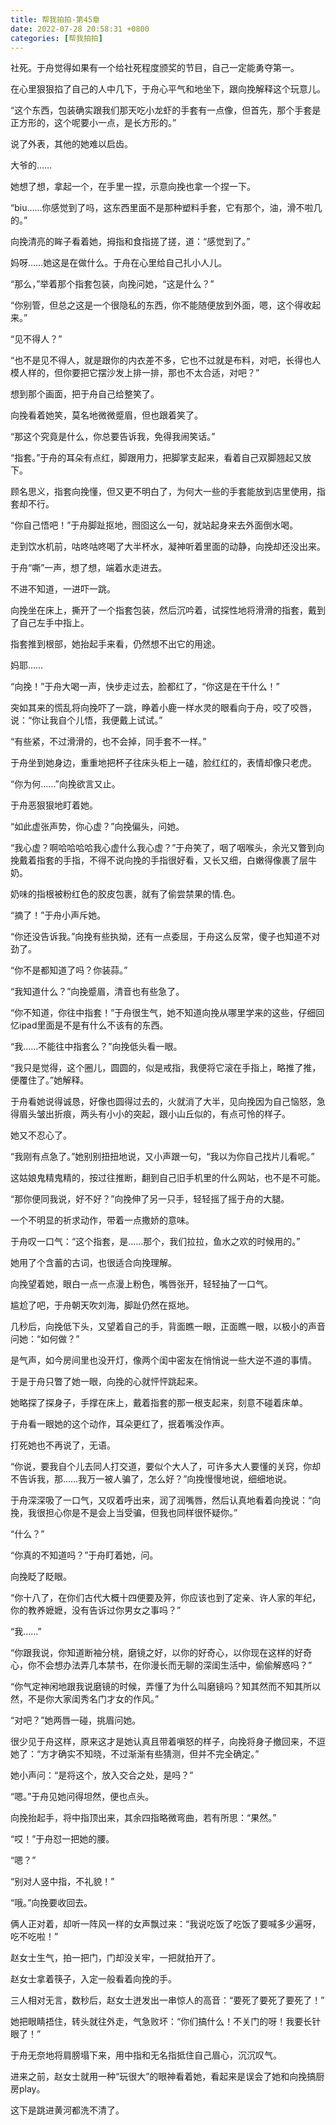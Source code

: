```yaml
---
title: 帮我拍拍-第45章
date: 2022-07-28 20:58:31 +0800
categories: [帮我拍拍]
---
```


社死。于舟觉得如果有一个给社死程度颁奖的节目，自己一定能勇夺第一。

在心里狠狠掐了自己的人中几下，于舟心平气和地坐下，跟向挽解释这个玩意儿。

“这个东西，包装确实跟我们那天吃小龙虾的手套有一点像，但首先，那个手套是正方形的，这个呢要小一点，是长方形的。”

说了外表，其他的她难以启齿。

大爷的……

她想了想，拿起一个，在手里一捏，示意向挽也拿一个捏一下。

“biu……你感觉到了吗，这东西里面不是那种塑料手套，它有那个，油，滑不啦几的。”

向挽清亮的眸子看着她，拇指和食指搓了搓，道：“感觉到了。”

妈呀……她这是在做什么。于舟在心里给自己扎小人儿。

“那么，”举着那个指套包装，向挽问她，“这是什么？”

“你别管，但总之这是一个很隐私的东西，你不能随便放到外面，嗯，这个得收起来。”

“见不得人？”

“也不是见不得人，就是跟你的内衣差不多，它也不过就是布料，对吧，长得也人模人样的，但你要把它摆沙发上排一排，那也不太合适，对吧？”

想到那个画面，把于舟自己给整笑了。

向挽看着她笑，莫名地微微蹙眉，但也跟着笑了。

“那这个究竟是什么，你总要告诉我，免得我闹笑话。”

“指套。”于舟的耳朵有点红，脚跟用力，把脚掌支起来，看着自己双脚翘起又放下。

顾名思义，指套向挽懂，但又更不明白了，为何大一些的手套能放到店里使用，指套却不行。

“你自己悟吧！”于舟脚趾抠地，囫囵这么一句，就站起身来去外面倒水喝。

走到饮水机前，咕咚咕咚喝了大半杯水，凝神听着里面的动静，向挽却还没出来。

于舟“嘶”一声，想了想，端着水走进去。

不进不知道，一进吓一跳。

向挽坐在床上，撕开了一个指套包装，然后沉吟着，试探性地将滑滑的指套，戴到了自己左手中指上。

指套推到根部，她抬起手来看，仍然想不出它的用途。

妈耶……

“向挽！”于舟大喝一声，快步走过去，脸都红了，“你这是在干什么！”

突如其来的慌乱将向挽吓了一跳，睁着小鹿一样水灵的眼看向于舟，咬了咬唇，说：“你让我自个儿悟，我便戴上试试。”

“有些紧，不过滑滑的，也不会掉，同手套不一样。”

于舟坐到她身边，重重地把杯子往床头柜上一磕，脸红红的，表情却像只老虎。

“你为何……”向挽欲言又止。

于舟恶狠狠地盯着她。

“如此虚张声势，你心虚？”向挽偏头，问她。

“我心虚？啊哈哈哈哈我心虚什么我心虚？”于舟笑了，咽了咽喉头，余光又瞥到向挽戴着指套的手指，不得不说向挽的手指很好看，又长又细，白嫩得像裹了层牛奶。

奶味的指根被粉红色的胶皮包裹，就有了偷尝禁果的情.色。

“摘了！”于舟小声斥她。

“你还没告诉我。”向挽有些执拗，还有一点委屈，于舟这么反常，傻子也知道不对劲了。

“你不是都知道了吗？你装蒜。”

“我知道什么？”向挽蹙眉，清音也有些急了。

“你不知道，你往中指套！”于舟很生气，她不知道向挽从哪里学来的这些，仔细回忆ipad里面是不是有什么不该有的东西。

“我……不能往中指套么？”向挽低头看一眼。

“我只是觉得，这个圈儿，圆圆的，似是戒指，我便将它滚在手指上，略推了推，便覆住了。”她解释。

于舟看她说得诚恳，好像也圆得过去的，火就消了大半，见向挽因为自己恼怒，急得眉头皱出折痕，两头有小小的突起，跟小山丘似的，有点可怜的样子。

她又不忍心了。

“我刚有点急了。”她别别扭扭地说，又小声跟一句，“我以为你自己找片儿看呢。”

这姑娘鬼精鬼精的，按过往推断，翻到自己旧手机里的什么网站，也不是不可能。

“那你便同我说，好不好？”向挽伸了另一只手，轻轻摇了摇于舟的大腿。

一个不明显的祈求动作，带着一点撒娇的意味。

于舟叹一口气：“这个指套，是……那个，我们拉拉，鱼水之欢的时候用的。”

她用了个含蓄的古词，也很适合向挽理解。

向挽望着她，眼白一点一点漫上粉色，嘴唇张开，轻轻抽了一口气。

尴尬了吧，于舟朝天吹刘海，脚趾仍然在抠地。

几秒后，向挽低下头，又望着自己的手，背面瞧一眼，正面瞧一眼，以极小的声音问她：“如何做？”

是气声，如今房间里也没开灯，像两个闺中密友在悄悄说一些大逆不道的事情。

于是于舟只瞥了她一眼，向挽的心就怦怦跳起来。

她略探了探身子，手撑在床上，戴着指套的那一根支起来，刻意不碰着床单。

于舟看一眼她的这个动作，耳朵更红了，抿着嘴没作声。

打死她也不再说了，无语。

“你说，要我自个儿去同人打交道，要似个大人了，可许多大人要懂的关窍，你却不告诉我，那……我万一被人骗了，怎么好？”向挽慢慢地说，细细地说。

于舟深深吸了一口气，又叹着呼出来，润了润嘴唇，然后认真地看着向挽说：“向挽，我很担心你是不是会上当受骗，但我也同样很怀疑你。”

“什么？”

“你真的不知道吗？”于舟盯着她，问。

向挽眨了眨眼。

“你十八了，在你们古代大概十四便要及笄，你应该也到了定亲、许人家的年纪，你的教养嬷嬷，没有告诉过你男女之事吗？”

“我……”

“你跟我说，你知道断袖分桃，磨镜之好，以你的好奇心，以你现在这样的好奇心，你不会想办法弄几本禁书，在你漫长而无聊的深闺生活中，偷偷解惑吗？”

“你气定神闲地跟我说磨镜的时候，弄懂了为什么叫磨镜吗？知其然而不知其所以然，不是你大家闺秀名门才女的作风。”

“对吧？”她两唇一碰，挑眉问她。

很少见于舟这样，原来这才是她认真且带着嗔怒的样子，向挽将身子撤回来，不逗她了：“方才确实不知晓，不过渐渐有些猜测，但并不完全确定。”

她小声问：“是将这个，放入交合之处，是吗？”

“嗯。”于舟见她问得坦然，便也点头。

向挽抬起手，将中指顶出来，其余四指略微弯曲，若有所思：“果然。”

“哎！”于舟怼一把她的腰。

“嗯？”

“别对人竖中指，不礼貌！”

“哦。”向挽要收回去。

俩人正对着，却听一阵风一样的女声飘过来：“我说吃饭了吃饭了要喊多少遍呀，吃不吃啦！”

赵女士生气，拍一把门，门却没关牢，一把就拍开了。

赵女士拿着筷子，入定一般看着向挽的手。

三人相对无言，数秒后，赵女士迸发出一串惊人的高音：“要死了要死了要死了！”

她把眼睛捂住，转头就往外走，气急败坏：“你们搞什么！不关门的呀！我要长针眼了！”

于舟无奈地将肩膀塌下来，用中指和无名指抵住自己眉心，沉沉叹气。

进来之前，赵女士就用一种“玩很大”的眼神看着她，看起来是误会了她和向挽搞厨房play。

这下是跳进黄河都洗不清了。

